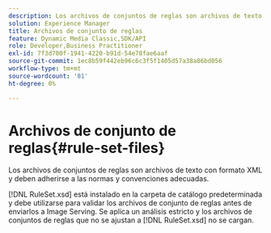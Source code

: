 ```yaml
---
description: Los archivos de conjuntos de reglas son archivos de texto con formato XML y deben adherirse a las normas y convenciones adecuadas.
solution: Experience Manager
title: Archivos de conjunto de reglas
feature: Dynamic Media Classic,SDK/API
role: Developer,Business Practitioner
exl-id: 7f3d700f-1941-4220-b91d-54e78fae6aaf
source-git-commit: 1ec8b59f442eb96c6c3f5f1405d57a38a86bd056
workflow-type: tm+mt
source-wordcount: '81'
ht-degree: 0%

---
```


# Archivos de conjunto de reglas{#rule-set-files}

Los archivos de conjuntos de reglas son archivos de texto con formato XML y deben adherirse a las normas y convenciones adecuadas.

[!DNL RuleSet.xsd] está instalado en la carpeta de catálogo predeterminada y debe utilizarse para validar los archivos de conjunto de reglas antes de enviarlos a Image Serving. Se aplica un análisis estricto y los archivos de conjuntos de reglas que no se ajustan a [!DNL RuleSet.xsd] no se cargan.
